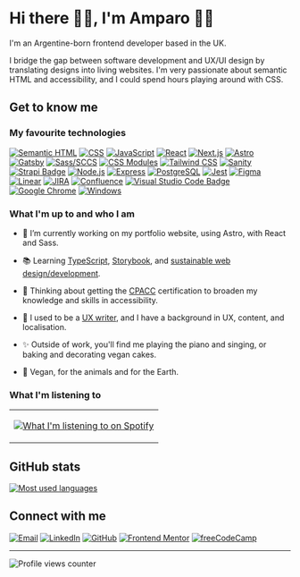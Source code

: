 # Hi there 👋🏼, I'm Amparo 👩‍💻

I'm an Argentine-born frontend developer based in the UK.

I bridge the gap between software development and UX/UI design by translating designs into living websites. I'm very passionate about semantic HTML and accessibility, and I could spend hours playing around with CSS.

## Get to know me

### My favourite technologies

[![Semantic HTML](https://img.shields.io/badge/Semantic_HTML-E34F26?style=for-the-badge&logo=html5&logoColor=white)](https://web.dev/learn/html/semantic-html/)
[![CSS](https://img.shields.io/badge/CSS-1572B6?style=for-the-badge&logo=css3&logoColor=white)](https://web.dev/learn/css/)
[![JavaScript](https://img.shields.io/badge/JavaScript-323330?style=for-the-badge&logo=javascript&color=F7DF1E&logoColor=black)](https://developer.mozilla.org/en-US/docs/Web/JavaScript)
[![React](https://img.shields.io/badge/React-20232A?style=for-the-badge&logo=react&logoColor=61DAFB)](https://react.dev/)
[![Next.js](https://img.shields.io/badge/Next.js-000?logo=nextdotjs&logoColor=fff&style=for-the-badge)](https://nextjs.org/)
[![Astro](https://img.shields.io/badge/Astro-dc43d7?logo=astro&style=for-the-badge&logoColor=white)](https://astro.build/)
[![Gatsby](https://img.shields.io/badge/Gatsby-639?logo=gatsby&logoColor=fff&style=for-the-badge)](https://www.gatsbyjs.com/)
[![Sass/SCCS](https://img.shields.io/badge/Sass-CC6699?style=for-the-badge&logo=sass&logoColor=white)](https://sass-lang.com/)
[![CSS Modules](https://img.shields.io/badge/CSS%20Modules-000?logo=cssmodules&logoColor=fff&style=for-the-badge)](https://github.com/css-modules/css-modules)
[![Tailwind CSS](https://img.shields.io/badge/Tailwind%20CSS-06B6D4?logo=tailwindcss&logoColor=fff&style=for-the-badge)](https://tailwindcss.com/)
[![Sanity](https://img.shields.io/badge/Sanity-f16a5c?style=for-the-badge)](https://sanity.io)
[![Strapi Badge](https://img.shields.io/badge/Strapi-2F2E8B?logo=strapi&logoColor=fff&style=for-the-badge)](https://strapi.io/)
[![Node.js](https://img.shields.io/badge/Node.js-393?logo=nodedotjs&logoColor=fff&style=for-the-badge)](https://nodejs.org/)
[![Express](https://img.shields.io/badge/Express-000?logo=express&logoColor=fff&style=for-the-badge)](https://expressjs.com/)
[![PostgreSQL](https://img.shields.io/badge/PostgreSQL-316192?style=for-the-badge&logo=postgresql&logoColor=white)](https://www.postgresql.org/)
[![Jest](https://img.shields.io/badge/Jest-C21325?style=for-the-badge&logo=jest&logoColor=white)](https://jestjs.io/)
[![Figma](https://img.shields.io/badge/Figma-a751f7?style=for-the-badge&logo=figma&logoColor=white)](https://www.figma.com/ui-design-tool/)
[![Linear](https://img.shields.io/badge/Linear-5E6AD2?logo=linear&logoColor=fff&style=for-the-badge)](https://linear.app/)
[![JIRA](https://img.shields.io/badge/Jira-0052CC?style=for-the-badge&logo=Jira&logoColor=white)](https://www.atlassian.com/software/jira/guides/getting-started/introduction#what-is-jira-software)
[![Confluence](https://img.shields.io/badge/Confluence-172B4D?logo=confluence&logoColor=fff&style=for-the-badge)](https://www.atlassian.com/software/confluence/resources/guides)
[![Visual Studio Code Badge](https://img.shields.io/badge/Visual%20Studio%20Code-007ACC?logo=visualstudiocode&logoColor=fff&style=for-the-badge)](https://code.visualstudio.com/)
[![Google Chrome](https://img.shields.io/badge/Google%20Chrome-fcd15c?logo=googlechrome&logoColor=000&style=for-the-badge)](https://www.google.com/chrome/)
[![Windows](https://img.shields.io/badge/Windows-0078D6?logo=windows&logoColor=fff&style=for-the-badge)](https://98.js.org/)

### What I'm up to and who I am

- 🔭 I’m currently working on my portfolio website, using Astro, with React and Sass.
  
- 📚 Learning [TypeScript](https://www.typescriptlang.org/), [Storybook](https://storybook.js.org/), and [sustainable web design/development](https://sustainablewebdesign.org/).
  
- 💭 Thinking about getting the [CPACC](https://www.accessibilityassociation.org/s/certified-professional) certification to broaden my knowledge and skills in accessibility.
  
- 🦄 I used to be a [UX writer](https://linkedin.com/in/amparozeballos), and I have a background in UX, content, and localisation.
  
- ✨ Outside of work, you'll find me playing the piano and singing, or baking and decorating vegan cakes.
  
- 🌱 Vegan, for the animals and for the Earth.

<!-- <img src="https://spotify-github-profile.vercel.app/api/view?uid=amparozeballos&cover_image=true&theme=default&show_offline=false&background_color=121212&interchange=true" /> -->

### What I'm listening to

<table>
<tr valign="center">
<td>
  
[![What I'm listening to on Spotify](https://spotify-github-profile.vercel.app/api/view?uid=amparozeballos&cover_image=true&theme=natemoo-re&show_offline=false&interchange=true)](https://spotify-github-profile.vercel.app/api/view?uid=amparozeballos&redirect=true)

</td>
</tr>
</table>


## GitHub stats

[![Most used languages](https://github-readme-stats-amparo.vercel.app/api/top-langs/?username=amparoamparo&langs_count=6&layout=compact)](https://github.com/amparoamparo?tab=repositories)


## Connect with me

[![Email](https://img.shields.io/badge/Send_me_an_email-EA4335?style=for-the-badge&logo=gmail&logoColor=white)](mailto:hello@amparo.codes?subject=Hello%20from%20GitHub)
[![LinkedIn](https://img.shields.io/badge/LinkedIn-0A66C2?logo=linkedin&logoColor=fff&style=for-the-badge)](https://linkedin.com/in/amparozeballos)
[![GitHub](https://img.shields.io/badge/GitHub-181717?logo=github&logoColor=fff&style=for-the-badge)](https://github.com/amparoamparo)
[![Frontend Mentor](https://img.shields.io/badge/Frontend%20Mentor-3F54A3?logo=frontendmentor&logoColor=fff&style=for-the-badge)](https://frontendmentor.io/profile/amparoamparo)
[![freeCodeCamp](https://img.shields.io/badge/freeCodeCamp-0A0A23?logo=freecodecamp&logoColor=fff&style=for-the-badge)](https://freecodecamp.org/amparo)

<!-- 
## Support me

[![PayPal](https://img.shields.io/badge/PayPal-00457C?logo=paypal&logoColor=fff&style=for-the-badge)](https://paypal.me/amparocodes)
[![Buy Me A Coffee Badge](https://img.shields.io/badge/Buy%20Me%20A%20Coffee-FD0?logo=buymeacoffee&logoColor=000&style=for-the-badge)](https://buymeacoffee.com/amparoamparo)
[![Ko-fi](https://img.shields.io/badge/Ko--fi-FF5E5B?logo=kofi&logoColor=fff&style=for-the-badge)](https://ko-fi.com/amparoamparo) -->

---

![Profile views counter](https://komarev.com/ghpvc/?username=amparoamparo&&style=for-the-badge)

<!-- ![Most used languages](https://github-readme-stats-amparo.vercel.app/api/top-langs/?username=amparoamparo&langs_count=6&layout=compact) -->
